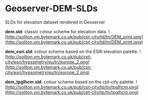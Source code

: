 Geoserver-DEM-SLDs
==================

SLDs for elevation dataset rendered in Geoserver

**dem.sld**: classic colour scheme for elevation data.
![http://soliton.vm.bytemark.co.uk/pub/cpt-city/td/tn/DEM_print.png](http://soliton.vm.bytemark.co.uk/pub/cpt-city/td/tn/DEM_print.png)

**dem_esri.sld**: colour scheme based on the ESRI elevation palette.
![http://soliton.vm.bytemark.co.uk/pub/cpt-city/esri/hypsometry/eu/tn/europe_2.png](http://soliton.vm.bytemark.co.uk/pub/cpt-city/esri/hypsometry/eu/tn/europe_2.png)

**dem_tpglhcm.sld**: colour scheme based on the cpt-city palette.
![http://soliton.vm.bytemark.co.uk/pub/cpt-city/tp/tn/tpglhcm.png](http://soliton.vm.bytemark.co.uk/pub/cpt-city/tp/tn/tpglhcm.png)
